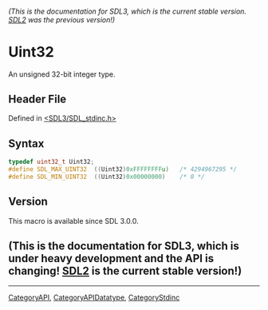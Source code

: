 ###### (This is the documentation for SDL3, which is the current stable version. [SDL2](https://wiki.libsdl.org/SDL2/) was the previous version!)
# Uint32

An unsigned 32-bit integer type.

## Header File

Defined in [<SDL3/SDL_stdinc.h>](https://github.com/libsdl-org/SDL/blob/main/include/SDL3/SDL_stdinc.h)

## Syntax

```c
typedef uint32_t Uint32;
#define SDL_MAX_UINT32  ((Uint32)0xFFFFFFFFu)   /* 4294967295 */
#define SDL_MIN_UINT32  ((Uint32)0x00000000)    /* 0 */
```

## Version

This macro is available since SDL 3.0.0.

## (This is the documentation for SDL3, which is under heavy development and the API is changing! [SDL2](https://wiki.libsdl.org/SDL2/) is the current stable version!)



----
[CategoryAPI](CategoryAPI), [CategoryAPIDatatype](CategoryAPIDatatype), [CategoryStdinc](CategoryStdinc)

